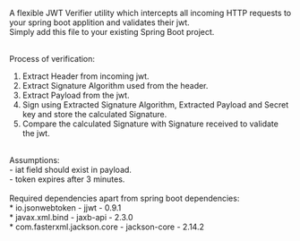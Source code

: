 A flexible JWT Verifier utility which intercepts all incoming HTTP requests to your spring boot applition and validates their jwt. <br>
Simply add this file to your existing Spring Boot project. <br> <br>

Process of verification:<br>
 1. Extract Header from incoming jwt.<br>
 2. Extract Signature Algorithm used from the header.<br>
 3. Extract Payload from the jwt.<br>
 4. Sign using Extracted Signature Algorithm, Extracted Payload and Secret key and store the calculated Signature.<br>
 5. Compare the calculated Signature with Signature received to validate the jwt.<br>
<br>
Assumptions:<br>
 - iat field should exist in payload.<br>
 - token expires after 3 minutes. <br>
<br>
Required dependencies apart from spring boot dependencies:<br>
 * io.jsonwebtoken - jjwt - 0.9.1 <br>
 * javax.xml.bind - jaxb-api - 2.3.0 <br>
 * com.fasterxml.jackson.core - jackson-core - 2.14.2
